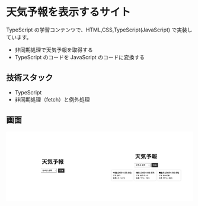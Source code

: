 # 天気予報を表示するサイト

TypeScript の学習コンテンツで、HTML,CSS,TypeScript(JavaScript) で実装しています。

- 非同期処理で天気予報を取得する
- TypeScript のコードを JavaScript のコードに変換する

## 技術スタック

- TypeScript
- 非同期処理（fetch）と例外処理

## 画面

![サイト画像](images/v1.png)
